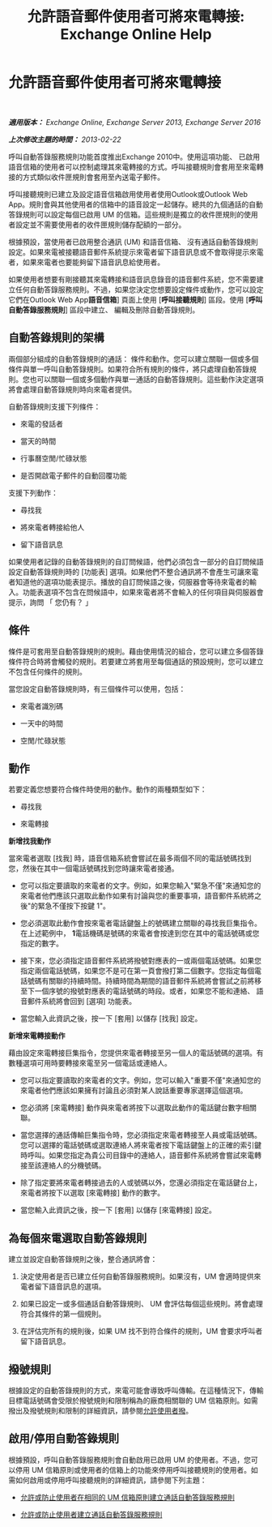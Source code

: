 ﻿---
title: '允許語音郵件使用者可將來電轉接: Exchange Online Help'
TOCTitle: 允許語音郵件使用者可將來電轉接
ms:assetid: 1f8e0a53-3d9d-4f8c-9be3-9f1e2a4347a3
ms:mtpsurl: https://technet.microsoft.com/zh-tw/library/Dd335138(v=EXCHG.150)
ms:contentKeyID: 50553951
ms.date: 05/23/2018
mtps_version: v=EXCHG.150
ms.translationtype: MT
---

# 允許語音郵件使用者可將來電轉接

 

_**適用版本：** Exchange Online, Exchange Server 2013, Exchange Server 2016_

_**上次修改主題的時間：** 2013-02-22_

呼叫自動答錄服務規則功能首度推出Exchange 2010中。使用這項功能、 已啟用語音信箱的使用者可以控制處理其來電轉接的方式。呼叫接聽規則會套用至來電轉接的方式類似收件匣規則會套用至內送電子郵件。

呼叫接聽規則已建立及設定語音信箱啟用使用者使用Outlook或Outlook Web App。規則會與其他使用者的信箱中的語音設定一起儲存。總共的九個通話的自動答錄規則可以設定每個已啟用 UM 的信箱。這些規則是獨立的收件匣規則的使用者設定並不需要使用者的收件匣規則儲存配額的一部分。

根據預設，當使用者已啟用整合通訊 (UM) 和語音信箱、 沒有通話自動答錄規則設定。如果來電被接聽語音郵件系統提示來電者留下語音訊息或不會取得提示來電者，如果來電者也要能夠留下語音訊息給使用者。

如果使用者想要有剛接聽其來電轉接和語音訊息錄音的語音郵件系統，您不需要建立任何自動答錄服務規則。不過，如果您決定您想要設定條件或動作，您可以設定它們在Outlook Web App**語音信箱**\] 頁面上使用 \[**呼叫接聽規則**\] 區段。使用 \[**呼叫自動答錄服務規則**\] 區段中建立、 編輯及刪除自動答錄規則。

## 自動答錄規則的架構

兩個部分組成的自動答錄規則的通話： 條件和動作。您可以建立關聯一個或多個條件與單一呼叫自動答錄規則。如果符合所有規則的條件，將只處理自動答錄規則。您也可以關聯一個或多個動作與單一通話的自動答錄規則。這些動作決定選項將會處理自動答錄規則時向來電者提供。

自動答錄規則支援下列條件：

  - 來電的發話者

  - 當天的時間

  - 行事曆空閒/忙碌狀態

  - 是否開啟電子郵件的自動回覆功能

支援下列動作：

  - 尋找我

  - 將來電者轉接給他人

  - 留下語音訊息

如果使用者記錄的自動答錄規則的自訂問候語，他們必須包含一部分的自訂問候語設定自動答錄規則時的 \[功能表\] 選項。如果他們不整合通訊將不會產生可讓來電者知道他的選項功能表提示。播放的自訂問候語之後，伺服器會等待來電者的輸入。功能表選項不包含在問候語中，如果來電者將不會輸入的任何項目與伺服器會提示，詢問 「 您仍有？ 」

## 條件

條件是可套用至自動答錄規則的規則。藉由使用情況的組合，您可以建立多個答錄條件符合時將會觸發的規則。若要建立將套用至每個通話的預設規則，您可以建立不包含任何條件的規則。

當您設定自動答錄規則時，有三個條件可以使用，包括：

  - 來電者識別碼

  - 一天中的時間

  - 空閒/忙碌狀態

## 動作

若要定義您想要符合條件時使用的動作。動作的兩種類型如下：

  - 尋找我

  - 來電轉接

**新增找我動作**

當來電者選取 \[找我\] 時，語音信箱系統會嘗試在最多兩個不同的電話號碼找到您，然後在其中一個電話號碼找到您時讓來電者接通。

  - 您可以指定要讀取的來電者的文字。例如，如果您輸入"緊急不僅"來通知您的來電者他們應該只選取此動作如果有討論與您的重要事項，語音郵件系統將之後"的緊急不僅按下按鍵 1"。

  - 您必須選取此動作會按來電者電話鍵盤上的號碼建立關聯的尋找我巨集指令。在上述範例中， **1**電話機碼是號碼的來電者會按達到您在其中的電話號碼或您指定的數字。

  - 接下來，您必須指定語音郵件系統將撥號對應表的一或兩個電話號碼。如果您指定兩個電話號碼，如果您不是可在第一頁會撥打第二個數字。您指定每個電話號碼有關聯的持續時間。持續時間為期間的語音郵件系統將會嘗試之前將移至下一個序號的撥號對應表的電話號碼的時段。或者，如果您不能和連絡、 語音郵件系統將會回到 \[選項\] 功能表。

  - 當您輸入此資訊之後，按一下 \[套用\] 以儲存 \[找我\] 設定。

**新增來電轉接動作**

藉由設定來電轉接巨集指令，您提供來電者轉接至另一個人的電話號碼的選項。有數種選項可用時要轉接來電至另一個電話或連絡人。

  - 您可以指定要讀取的來電者的文字。例如，您可以輸入"重要不僅"來通知您的來電者他們應該如果擁有討論且必須對某人說話重要專家選擇這個選項。

  - 您必須將 \[來電轉接\] 動作與來電者將按下以選取此動作的電話鍵台數字相關聯。

  - 當您選擇的通話傳輸巨集指令時，您必須指定來電者轉接至人員或電話號碼。您可以選擇的電話號碼或選取連絡人將來電者按下電話鍵盤上的正確的索引鍵時呼叫。如果您指定為貴公司目錄中的連絡人，語音郵件系統將會嘗試來電轉接至該連絡人的分機號碼。

  - 除了指定要將來電者轉接過去的人或號碼以外，您還必須指定在電話鍵台上，來電者將按下以選取 \[來電轉接\] 動作的數字。

  - 當您輸入此資訊之後，按一下 \[套用\] 以儲存 \[來電轉接\] 設定。

## 為每個來電選取自動答錄規則

建立並設定自動答錄規則之後，整合通訊將會：

1.  決定使用者是否已建立任何自動答錄服務規則。如果沒有，UM 會適時提供來電者留下語音訊息的選項。

2.  如果已設定一或多個通話自動答錄規則、 UM 會評估每個這些規則。將會處理符合其條件的第一個規則。

3.  在評估完所有的規則後，如果 UM 找不到符合條件的規則，UM 會要求呼叫者留下語音訊息。

## 撥號規則

根據設定的自動答錄規則的方式，來電可能會導致呼叫傳輸。在這種情況下，傳輸目標電話號碼會受限於撥號規則和限制稱為的廠商相關聯的 UM 信箱原則。如需撥出及撥號規則和限制的詳細資訊，請參閱[允許使用者撥](https://docs.microsoft.com/zh-tw/exchange/voice-mail-unified-messaging/set-up-client-voice-mail-features/allow-users-to-make-calls)。

## 啟用/停用自動答錄規則

根據預設，呼叫自動答錄服務規則會自動啟用已啟用 UM 的使用者。不過，您可以停用 UM 信箱原則或使用者的信箱上的功能來停用呼叫接聽規則的使用者。如需如何啟用或停用呼叫接聽規則的詳細資訊，請參閱下列主題：

  - [允許或防止使用者在相同的 UM 信箱原則建立通話自動答錄服務規則](https://docs.microsoft.com/zh-tw/exchange/voice-mail-unified-messaging/set-up-client-voice-mail-features/call-answering-rules-in-the-same-mailbox-policy)

  - [允許或防止使用者建立通話自動答錄服務規則](https://docs.microsoft.com/zh-tw/exchange/voice-mail-unified-messaging/set-up-client-voice-mail-features/call-answering-rules)

